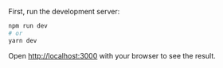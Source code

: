 First, run the development server:

```bash
npm run dev
# or
yarn dev
```

Open [http://localhost:3000](http://localhost:3000) with your browser to see the result.
